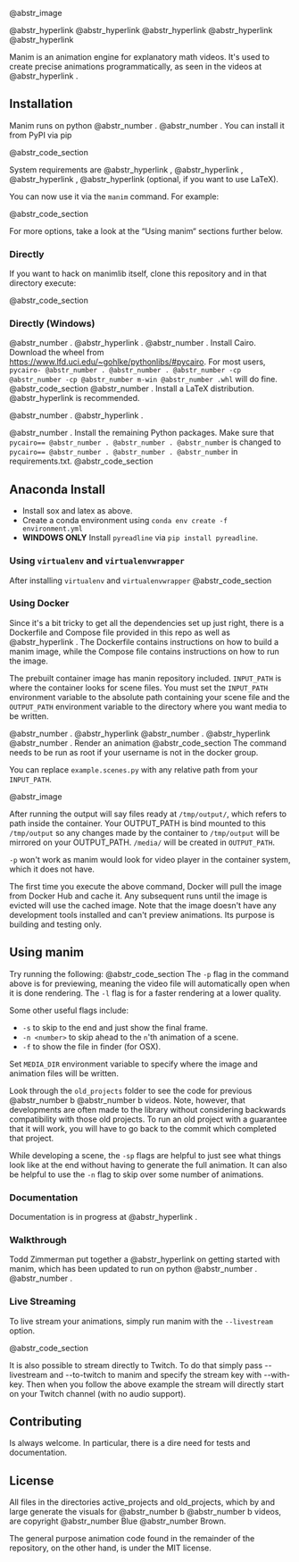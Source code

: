 @abstr_image 

@abstr_hyperlink @abstr_hyperlink @abstr_hyperlink @abstr_hyperlink @abstr_hyperlink 

Manim is an animation engine for explanatory math videos. It's used to create precise animations programmatically, as seen in the videos at @abstr_hyperlink .

## Installation

Manim runs on python @abstr_number . @abstr_number . You can install it from PyPI via pip

@abstr_code_section 

System requirements are @abstr_hyperlink , @abstr_hyperlink , @abstr_hyperlink , @abstr_hyperlink (optional, if you want to use LaTeX).

You can now use it via the `manim` command. For example:

@abstr_code_section 

For more options, take a look at the “Using manim“ sections further below.

### Directly

If you want to hack on manimlib itself, clone this repository and in that directory execute:

@abstr_code_section 

### Directly (Windows)

@abstr_number . @abstr_hyperlink . @abstr_number . Install Cairo. Download the wheel from https://www.lfd.uci.edu/~gohlke/pythonlibs/#pycairo. For most users, `pycairo‑ @abstr_number . @abstr_number . @abstr_number ‑cp @abstr_number ‑cp @abstr_number m‑win @abstr_number .whl` will do fine. @abstr_code_section @abstr_number . Install a LaTeX distribution. @abstr_hyperlink is recommended.

@abstr_number . @abstr_hyperlink .

@abstr_number . Install the remaining Python packages. Make sure that `pycairo== @abstr_number . @abstr_number . @abstr_number` is changed to `pycairo== @abstr_number . @abstr_number . @abstr_number` in requirements.txt. @abstr_code_section 

## Anaconda Install

  * Install sox and latex as above. 
  * Create a conda environment using `conda env create -f environment.yml`
  * **WINDOWS ONLY** Install `pyreadline` via `pip install pyreadline`. 



### Using `virtualenv` and `virtualenvwrapper`

After installing `virtualenv` and `virtualenvwrapper` @abstr_code_section 

### Using Docker

Since it's a bit tricky to get all the dependencies set up just right, there is a Dockerfile and Compose file provided in this repo as well as @abstr_hyperlink . The Dockerfile contains instructions on how to build a manim image, while the Compose file contains instructions on how to run the image.

The prebuilt container image has manin repository included. `INPUT_PATH` is where the container looks for scene files. You must set the `INPUT_PATH` environment variable to the absolute path containing your scene file and the `OUTPUT_PATH` environment variable to the directory where you want media to be written.

@abstr_number . @abstr_hyperlink @abstr_number . @abstr_hyperlink @abstr_number . Render an animation @abstr_code_section The command needs to be run as root if your username is not in the docker group.

You can replace `example.scenes.py` with any relative path from your `INPUT_PATH`.

@abstr_image 

After running the output will say files ready at `/tmp/output/`, which refers to path inside the container. Your OUTPUT_PATH is bind mounted to this `/tmp/output` so any changes made by the container to `/tmp/output` will be mirrored on your OUTPUT_PATH. `/media/` will be created in `OUTPUT_PATH`.

`-p` won't work as manim would look for video player in the container system, which it does not have.

The first time you execute the above command, Docker will pull the image from Docker Hub and cache it. Any subsequent runs until the image is evicted will use the cached image. Note that the image doesn't have any development tools installed and can't preview animations. Its purpose is building and testing only.

## Using manim

Try running the following: @abstr_code_section The `-p` flag in the command above is for previewing, meaning the video file will automatically open when it is done rendering. The `-l` flag is for a faster rendering at a lower quality.

Some other useful flags include:

  * `-s` to skip to the end and just show the final frame.
  * `-n <number>` to skip ahead to the `n`'th animation of a scene.
  * `-f` to show the file in finder (for OSX).



Set `MEDIA_DIR` environment variable to specify where the image and animation files will be written.

Look through the `old_projects` folder to see the code for previous @abstr_number b @abstr_number b videos. Note, however, that developments are often made to the library without considering backwards compatibility with those old projects. To run an old project with a guarantee that it will work, you will have to go back to the commit which completed that project.

While developing a scene, the `-sp` flags are helpful to just see what things look like at the end without having to generate the full animation. It can also be helpful to use the `-n` flag to skip over some number of animations.

### Documentation

Documentation is in progress at @abstr_hyperlink .

### Walkthrough

Todd Zimmerman put together a @abstr_hyperlink on getting started with manim, which has been updated to run on python @abstr_number . @abstr_number .

### Live Streaming

To live stream your animations, simply run manim with the `--livestream` option.

@abstr_code_section 

It is also possible to stream directly to Twitch. To do that simply pass \--livestream and --to-twitch to manim and specify the stream key with \--with-key. Then when you follow the above example the stream will directly start on your Twitch channel (with no audio support).

## Contributing

Is always welcome. In particular, there is a dire need for tests and documentation.

## License

All files in the directories active_projects and old_projects, which by and large generate the visuals for @abstr_number b @abstr_number b videos, are copyright @abstr_number Blue @abstr_number Brown.

The general purpose animation code found in the remainder of the repository, on the other hand, is under the MIT license.
